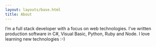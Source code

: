 ```yaml
---
layout: layouts/base.html
title: About
---
```


I’m a full stack developer with a focus on web technologies. I’ve written production software in C#, Visual Basic, Python, Ruby and Node. I love learning new technologies :-)
